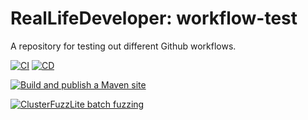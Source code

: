 RealLifeDeveloper: workflow-test
================================

A repository for testing out different Github workflows.

[![CI](https://github.com/reallifedeveloper/workflow-test/actions/workflows/main.yaml/badge.svg)](https://github.com/reallifedeveloper/workflow-test/actions/workflows/main.yaml)
[![CD](https://github.com/reallifedeveloper/workflow-test/actions/workflows/release.yaml/badge.svg)](https://github.com/reallifedeveloper/workflow-test/actions/workflows/release.yaml)

[![Build and publish a Maven site](https://github.com/reallifedeveloper/workflow-test/actions/workflows/site.yaml/badge.svg)](https://github.com/reallifedeveloper/workflow-test/actions/workflows/site.yaml)

[![ClusterFuzzLite batch fuzzing](https://github.com/reallifedeveloper/workflow-test/actions/workflows/clusterfuzzlite.yaml/badge.svg)](https://github.com/reallifedeveloper/workflow-test/actions/workflows/clusterfuzzlite.yaml)
